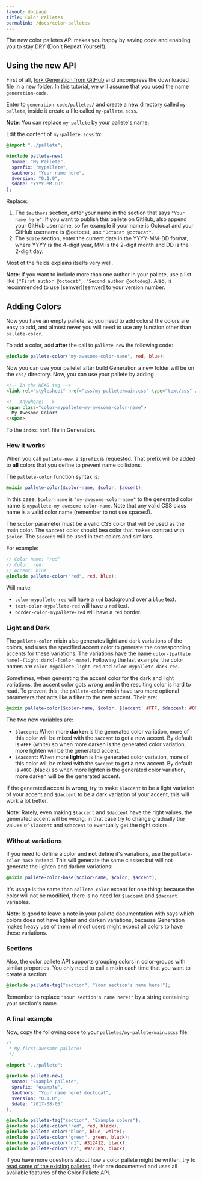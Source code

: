 ```yaml
---
layout: docpage
title: Color Palletes
permalink: /docs/color-palletes
---
```


The new color palletes API makes you happy by saving code and enabling you to
stay DRY (Don't Repeat Yourself).

## Using the new API ##

First of all, [fork Generation from GitHub][fork] and uncompress the downloaded
file in a new folder. In this tutorial, we will assume that you used the name
`generation-code`.

Enter to `generation-code/palletes/` and create a new directory called
`my-pallete`, inside it create a file called `my-pallete.scss`.

**Note**: You can replace `my-pallete` by your pallete's name.

Edit the content of `my-pallete.scss` to:

```scss
@import "../pallete";

@include pallete-new(
  $name: "My Pallete",
  $prefix: "mypallete",
  $authors: "Your name here",
  $version: "0.1.0",
  $date: "YYYY-MM-DD"
);
```

Replace:

1. The `$authors` section, enter your name in the section that says
`"Your name here"`. If you want to publish this pallete on GitHub, also
append your GitHub username, so for example if your name is Octocat and
your GitHub username is @octocat, use `"Octocat @octocat"`.
2. The `$date` section, enter the current date in the YYYY-MM-DD format,
where YYYY is the 4-digit year, MM is the 2-digit month and DD is the 2-digit
day.

Most of the fields explains itselfs very well.

**Note**: If you want to include more than one author in your pallete,
use a list like `("First author @octocat", "Second author @octodog)`. Also,
is recommended to use [semver][semver] to your version number.

## Adding Colors ##

Now you have an empty pallete, so you need to add colors! the colors are easy
to add, and almost never you will need to use any function other than
`pallete-color`.

To add a color, add **after** the call to `pallete-new` the following code:

```scss
@include pallete-color("my-awesome-color-name", red, blue);
```

Now you can use your pallete! after build Generation a new folder will be on
the `css/` directory. Now, you can use your pallete by adding

```html
<!-- In the HEAD tag -->
<link rel="stylesheet" href="css/my-pallete/main.css" type="text/css" />

<!-- Anywhere! -->
<span class="color-mypallete-my-awesome-color-name">
  My Awesome Color!
</span>
```

To the `index.html` file in Generation.

### How it works ###

When you call `pallete-new`, a `$prefix` is requested. That prefix will be
added to **all** colors that you define to prevent name collisions.

The `pallete-color` function syntax is:

```scss
@mixin pallete-color($color-name, $color, $accent);
```

In this case, `$color-name` is `"my-awesome-color-name"` to the generated
color name is `mypallete-my-awesome-color-name`. Note that any valid CSS
class name is a valid color name (remember to not use spaces!).

The `$color` parameter must be a valid CSS color that will be used as the
main color. The `$accent` color should bea color that makes contrast with
`$color`. The `$accent` will be used in text-colors and similars.

For example:

```scss
// Color name: "red"
// Color: red
// Accent: blue
@include pallete-color("red", red, blue);
```

Will make:

* `color-mypallete-red` will have a `red` background over a `blue` text.
* `text-color-mypallete-red` will have a `red` text.
* `border-color-mypallete-red` will have a `red` border.

### Light and Dark ###

The `pallete-color` mixin also generates light and dark variations of the
colors, and uses the specified accent color to generate the corresponding
accents for these variations. The variations have the name
`color-[pallete name]-(light|dark)-[color-name]`. Following the last example,
the color names are `color-mypallete-light-red` and `color-mypallete-dark-red`.

Sometimes, when generating the accent color for the dark and light variations,
the accent color gots wrong and in the resulting color is hard to read. To
prevent this, the `pallete-color` mixin have two more optional parameters that
acts like a filter to the new accent. Their are:

```scss
@mixin pallete-color($color-name, $color, $laccent: #FFF, $daccent: #000);
```

The two new variables are:

* `$laccent`: When more **darken** is the generated color variation, more of
this color will be mixed with the `$accent` to get a new accent. By default
is `#FFF` (white) so when more darken is the generated color variation, more
lighten will be the generated accent.
* `$daccent`: When more **lighten** is the generated color variation, more
of this color will be mixed with the `$accent` to get a new accent. By default
is `#000` (black) so when more lighten is the generated color variation, more
darken will be the generated accent.

If the generated accent is wrong, try to make `$laccent` to be a light
variation of your accent and `$daccent` to be a dark variation of your accent,
this will work a lot better.

**Note**: Rarely, even making `$laccent` and `$daccent` have the right values,
the generated accent will be wrong, in that case try to change gradually
the values of `$laccent` and `$daccent` to eventually get the right colors.

### Without variations ###

If you need to define a color and **not** define it's variations, use
the `pallete-color-base` instead. This will generate the same classes but
will not generate the lighten and darken variations:

```scss
@mixin pallete-color-base($color-name, $color, $accent);
```

It's usage is the same than `pallete-color` except for one thing: because
the color will not be modified, there is no need for `$laccent` and
`$daccent` variables.

**Note**: Is good to leave a note in your pallete documentation with says
which colors does not have lighten and darken variations, because Generation
makes heavy use of them of most users might expect all colors to have these
variations.

### Sections ###

Also, the color pallete API supports grouping colors in color-groups with
similar properties. You only need to call a mixin each time that you want to
create a section:

```scss
@include pallete-tag("section", "Your section's name here!");
```

Remember to replace `"Your section's name here!"` by a string containing
your section's name.

### A final example ###

Now, copy the following code to your `palletes/my-pallete/main.scss` file:

```scss
/*
 * My first awesome pallete!
 */

@import "../pallete";

@include pallete-new(
  $name: "Example pallete",
  $prefix: "example",
  $authors: "Your name here! @octocat",
  $version: "0.1.0",
  $date: "2017-08-05"
);

@include pallete-tag("section", "Example colors");
@include pallete-color("red", red, black);
@include pallete-color("blue", blue, white);
@include pallete-color("green", green, black);
@include pallete-color("n1", #312412, black);
@include pallete-color("n2", #977385, black);
```

If you have more questions about how a color pallete might be written,
try to [read some of the existing palletes][palletes], their are documented
and uses all available features of the Color Pallete API.

[fork]: https://github.com/alinarezrangel/generation/fork
[palletes]: https://github.com/alinarezrangel/generation/
